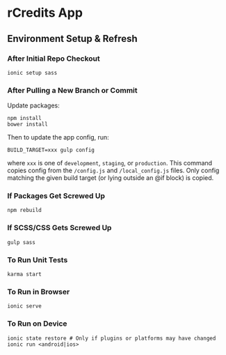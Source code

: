 # rCredits App

## Environment Setup & Refresh

### After Initial Repo Checkout

```
ionic setup sass
```

### After Pulling a New Branch or Commit

Update packages:

```
npm install
bower install
```

Then to update the app config, run:

```
BUILD_TARGET=xxx gulp config
```

where `xxx` is one of `development`, `staging`, or `production`. This command copies config from the `/config.js` and `/local_config.js` files. Only config matching the given build target (or lying outside an @if block) is copied.

### If Packages Get Screwed Up

`npm rebuild`

### If SCSS/CSS Gets Screwed Up

`gulp sass`

### To Run Unit Tests

`karma start`

### To Run in Browser

`ionic serve`

### To Run on Device

```
ionic state restore # Only if plugins or platforms may have changed
ionic run <android|ios>
```
